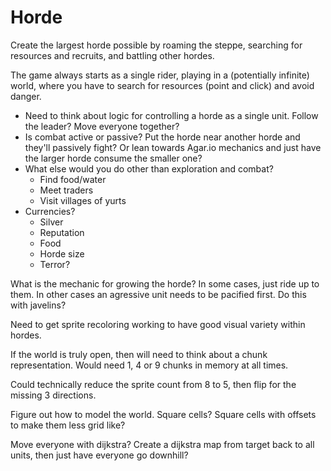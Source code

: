 # Horde

Create the largest horde possible by roaming the steppe, searching for resources and recruits, and battling other hordes.

The game always starts as a single rider, playing in a (potentially infinite) world, where you have to search for resources (point and click) and avoid danger.

- Need to think about logic for controlling a horde as a single unit. Follow the leader? Move everyone together?
- Is combat active or passive? Put the horde near another horde and they'll passively fight? Or lean towards Agar.io mechanics and just have the larger horde consume the smaller one?
- What else would you do other than exploration and combat?
  - Find food/water
  - Meet traders
  - Visit villages of yurts
- Currencies?
  - Silver
  - Reputation
  - Food
  - Horde size
  - Terror?

What is the mechanic for growing the horde? In some cases, just ride up to them. In other cases an agressive unit needs to be pacified first. Do this with javelins?

Need to get sprite recoloring working to have good visual variety within hordes.

If the world is truly open, then will need to think about a chunk representation. Would need 1, 4 or 9 chunks in memory at all times.

Could technically reduce the sprite count from 8 to 5, then flip for the missing 3 directions.

Figure out how to model the world. Square cells? Square cells with offsets to make them less grid like?

Move everyone with dijkstra? Create a dijkstra map from target back to all units, then just have everyone go downhill?
